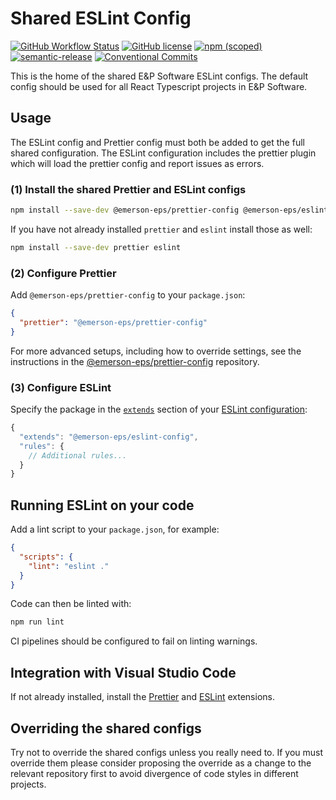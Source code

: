 # Shared ESLint Config

[![GitHub Workflow Status](https://img.shields.io/github/workflow/status/emerson-eps/eslint-config/Node.js%20CI)](https://github.com/emerson-eps/eslint-config/actions)
[![GitHub license](https://img.shields.io/badge/license-MIT-blue.svg)](https://github.com/emerson-eps/eslint-config/blob/main/LICENSE)
[![npm (scoped)](https://img.shields.io/npm/v/@emerson-eps/eslint-config)](https://www.npmjs.com/package/@emerson-eps/eslint-config)
[![semantic-release](https://img.shields.io/badge/%20%20%F0%9F%93%A6%F0%9F%9A%80-semantic--release-e10079.svg)](https://github.com/semantic-release/semantic-release)
[![Conventional Commits](https://img.shields.io/badge/Conventional%20Commits-1.0.0-yellow.svg)](https://conventionalcommits.org)

This is the home of the shared E&P Software ESLint configs. The default config should be used for all React Typescript projects in E&P Software.

## Usage

The ESLint config and Prettier config must both be added to get the full shared configuration. The ESLint configuration includes the prettier plugin which will load the prettier config and report issues as errors.

### (1) Install the shared Prettier and ESLint configs

```bash
npm install --save-dev @emerson-eps/prettier-config @emerson-eps/eslint-config
```

If you have not already installed `prettier` and `eslint` install those as well:

```bash
npm install --save-dev prettier eslint
```

### (2) Configure Prettier

Add `@emerson-eps/prettier-config` to your `package.json`:

```json
{
  "prettier": "@emerson-eps/prettier-config"
}
```

For more advanced setups, including how to override settings, see the instructions in the [@emerson-eps/prettier-config](https://github.com/emerson-eps/prettier-config) repository.

### (3) Configure ESLint

Specify the package in the [`extends`](http://eslint.org/docs/user-guide/configuring#extending-configuration-files) section of your [ESLint configuration](http://eslint.org/docs/user-guide/configuring):

```js
{
  "extends": "@emerson-eps/eslint-config",
  "rules": {
    // Additional rules...
  }
}
```

## Running ESLint on your code

Add a lint script to your `package.json`, for example:

```json
{
  "scripts": {
    "lint": "eslint ."
  }
}
```

Code can then be linted with:

```sh
npm run lint
```

CI pipelines should be configured to fail on linting warnings.

## Integration with Visual Studio Code

If not already installed, install the [Prettier](https://marketplace.visualstudio.com/items?itemName=esbenp.prettier-vscode) and [ESLint](https://marketplace.visualstudio.com/items?itemName=dbaeumer.vscode-eslint) extensions.

## Overriding the shared configs

Try not to override the shared configs unless you really need to. If you must override them please consider proposing the override as a change to the relevant repository first to avoid divergence of code styles in different projects.
